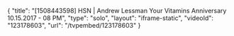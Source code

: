 {
    "title": "[1508443598] HSN | Andrew Lessman Your Vitamins Anniversary 10.15.2017 - 08 PM",
    "type": "solo",
    "layout": "iframe-static",
    "videoId": "123178603",
    "url": "\/tvpembed\/123178603"
}